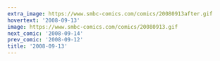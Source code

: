 ```yaml
---
extra_image: https://www.smbc-comics.com/comics/20080913after.gif
hovertext: '2008-09-13'
image: https://www.smbc-comics.com/comics/20080913.gif
next_comic: '2008-09-14'
prev_comic: '2008-09-12'
title: '2008-09-13'
---
```


